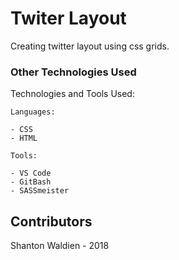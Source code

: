 # Twiter Layout
Creating twitter layout using css grids.

### Other Technologies Used

Technologies and Tools Used:

```
Languages:

- CSS
- HTML

```
```
Tools:

- VS Code
- GitBash
- SASSmeister

```

## Contributors

Shanton Waldien - 2018